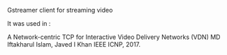 Gstreamer client for streaming video

It was used in :

A Network-centric TCP for Interactive Video Delivery Networks (VDN)
MD Iftakharul Islam, Javed I Khan
IEEE ICNP, 2017. 
